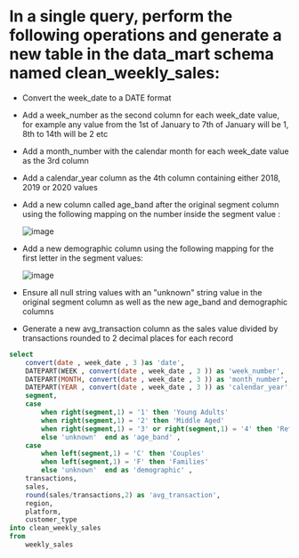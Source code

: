 # In a single query, perform the following operations and generate a new table in the data_mart schema named clean_weekly_sales:

- Convert the week_date to a DATE format

- Add a week_number as the second column for each week_date value, for example any value from the 1st of January to 7th of January will be 1, 8th to 14th will be 2 etc

- Add a month_number with the calendar month for each week_date value as the 3rd column

- Add a calendar_year column as the 4th column containing either 2018, 2019 or 2020 values

- Add a new column called age_band after the original segment column using the following mapping on the number inside the segment value :
  
  ![image](https://github.com/mostafa-khairy/8-Week-SQL-Challenge-/assets/87584678/703e1310-0d78-47fc-bb59-cbe7feed76e3)
- Add a new demographic column using the following mapping for the first letter in the segment values:

  ![image](https://github.com/mostafa-khairy/8-Week-SQL-Challenge-/assets/87584678/b734ad8b-49e1-4a34-beb7-fbc99be0dbc4)
- Ensure all null string values with an "unknown" string value in the original segment column as well as the new age_band and demographic columns

- Generate a new avg_transaction column as the sales value divided by transactions rounded to 2 decimal places for each record

```sql
select 
	convert(date , week_date , 3 )as 'date',
	DATEPART(WEEK , convert(date , week_date , 3 )) as 'week_number',
	DATEPART(MONTH, convert(date , week_date , 3 )) as 'month_number',
	DATEPART(YEAR , convert(date , week_date , 3 )) as 'calendar_year',
	segment,
	case
		when right(segment,1) = '1' then 'Young Adults'
		when right(segment,1) = '2' then 'Middle Aged' 
		when right(segment,1) = '3' or right(segment,1) = '4' then 'Retirees' 
		else 'unknown'  end as 'age_band' ,	
	case
		when left(segment,1) = 'C' then 'Couples'
		when left(segment,1) = 'F' then 'Families' 
		else 'unknown'  end as 'demographic' ,
	transactions,
	sales,
	round(sales/transactions,2) as 'avg_transaction',
	region,
	platform,
	customer_type	
into clean_weekly_sales
from 
	weekly_sales



```
